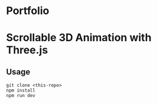 # Portfolio
# Scrollable 3D Animation with Three.js


## Usage

```
git clone <this-repo>
npm install
npm run dev
```
